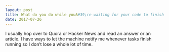 ```yaml
---
layout: post
title: What do you do while you&#39;re waiting for your code to finish running?
date: 2017-07-26
---
```


<p>I usually hop over to Quora or Hacker News and read an answer or an article. I have ways to let the machine notify me whenever tasks finish running so I don’t lose a whole lot of time.</p>
